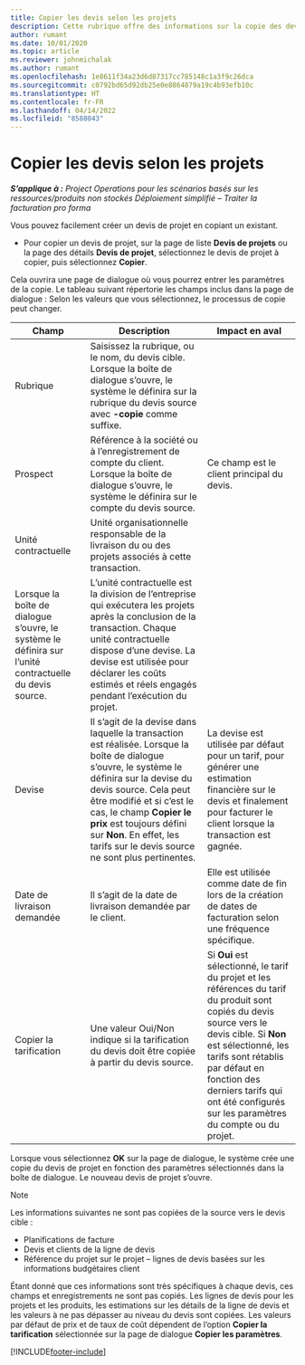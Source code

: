 ```yaml
---
title: Copier les devis selon les projets
description: Cette rubrique offre des informations sur la copie des devis selon les projets dans Project Operations.
author: rumant
ms.date: 10/01/2020
ms.topic: article
ms.reviewer: johnmichalak
ms.author: rumant
ms.openlocfilehash: 1e8611f34a23d6d87317cc785148c1a3f9c26dca
ms.sourcegitcommit: c0792bd65d92db25e0e8864879a19c4b93efb10c
ms.translationtype: HT
ms.contentlocale: fr-FR
ms.lasthandoff: 04/14/2022
ms.locfileid: "8588043"
---
```

# <a name="copy-project-based-quotes"></a>Copier les devis selon les projets

_**S’applique à :** Project Operations pour les scénarios basés sur les ressources/produits non stockés Déploiement simplifié – Traiter la facturation pro forma_

Vous pouvez facilement créer un devis de projet en copiant un existant. 

- Pour copier un devis de projet, sur la page de liste **Devis de projets** ou la page des détails **Devis de projet**, sélectionnez le devis de projet à copier, puis sélectionnez **Copier**.

Cela ouvrira une page de dialogue où vous pourrez entrer les paramètres de la copie. Le tableau suivant répertorie les champs inclus dans la page de dialogue : Selon les valeurs que vous sélectionnez, le processus de copie peut changer.

| **Champ** | **Description** | **Impact en aval** |
| --- | --- | --- |
| Rubrique | Saisissez la rubrique, ou le nom, du devis cible. Lorsque la boîte de dialogue s’ouvre, le système le définira sur la rubrique du devis source avec **-copie** comme suffixe. | |
| Prospect | Référence à la société ou à l’enregistrement de compte du client. Lorsque la boîte de dialogue s’ouvre, le système le définira sur le compte du devis source. | Ce champ est le client principal du devis. |
| Unité contractuelle | Unité organisationnelle responsable de la livraison du ou des projets associés à cette transaction.
Lorsque la boîte de dialogue s’ouvre, le système le définira sur l’unité contractuelle du devis source. | L’unité contractuelle est la division de l’entreprise qui exécutera les projets après la conclusion de la transaction. Chaque unité contractuelle dispose d’une devise. La devise est utilisée pour déclarer les coûts estimés et réels engagés pendant l’exécution du projet. |
| Devise | Il s’agit de la devise dans laquelle la transaction est réalisée. Lorsque la boîte de dialogue s’ouvre, le système le définira sur la devise du devis source. Cela peut être modifié et si c’est le cas, le champ **Copier le prix** est toujours défini sur **Non**. En effet, les tarifs sur le devis source ne sont plus pertinentes. | La devise est utilisée par défaut pour un tarif, pour générer une estimation financière sur le devis et finalement pour facturer le client lorsque la transaction est gagnée. |
| Date de livraison demandée | Il s’agit de la date de livraison demandée par le client. | Elle est utilisée comme date de fin lors de la création de dates de facturation selon une fréquence spécifique. |
| Copier la tarification | Une valeur Oui/Non indique si la tarification du devis doit être copiée à partir du devis source. | Si **Oui** est sélectionné, le tarif du projet et les références du tarif du produit sont copiés du devis source vers le devis cible. Si **Non** est sélectionné, les tarifs sont rétablis par défaut en fonction des derniers tarifs qui ont été configurés sur les paramètres du compte ou du projet. |

Lorsque vous sélectionnez **OK** sur la page de dialogue, le système crée une copie du devis de projet en fonction des paramètres sélectionnés dans la boîte de dialogue. Le nouveau devis de projet s’ouvre. 

> [!NOTE]
> Les informations suivantes ne sont pas copiées de la source vers le devis cible :
>
> - Planifications de facture
> - Devis et clients de la ligne de devis
> - Référence du projet sur le projet – lignes de devis basées sur les informations budgétaires client
>
>Étant donné que ces informations sont très spécifiques à chaque devis, ces champs et enregistrements ne sont pas copiés. Les lignes de devis pour les projets et les produits, les estimations sur les détails de la ligne de devis et les valeurs à ne pas dépasser au niveau du devis sont copiées. Les valeurs par défaut de prix et de taux de coût dépendent de l’option **Copier la tarification** sélectionnée sur la page de dialogue **Copier les paramètres**.


[!INCLUDE[footer-include](../includes/footer-banner.md)]